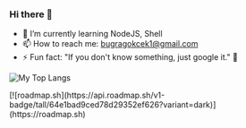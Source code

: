 ### Hi there 👋

- 🌱 I’m currently learning NodeJS, Shell
- 📫 How to reach me: bugragokcek1@gmail.com
- ⚡ Fun fact: "If you don't know something, just google it." 🤪

<p float="center">
  <img  src="https://github-readme-stats.vercel.app/api/top-langs/?username=bugra-gokcek&layout=compact&hide=html,css" alt="My Top Langs" />
</p>
[![roadmap.sh](https://api.roadmap.sh/v1-badge/tall/64e1bad9ced78d29352ef626?variant=dark)](https://roadmap.sh)
